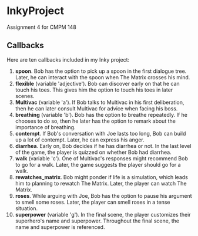 # InkyProject
Assignment 4 for CMPM 148

## Callbacks
Here are ten callbacks included in my Inky project:
1. **spoon**. Bob has the option to pick up a spoon in the first dialogue tree. Later, he can interact with the spoon when The Matrix crosses his mind.
2. **flexible** (variable 'adjective'). Bob can discover early on that he can touch his toes. This gives him the option to touch his toes in later scenes.
3. **Multivac** (variable 'a'). If Bob talks to Multivac in his first deliberation, then he can later consult Multivac for advice when facing his boss.
4. **breathing** (variable 'b'). Bob has the option to breathe repeatedly. If he chooses to do so, then he later has the option to remark about the importance of breathing.
5. **contempt**. If Bob's conversation with Joe lasts too long, Bob can build up a lot of contempt. Later, he can express his anger.
6. **diarrhea**. Early on, Bob decides if he has diarrhea or not. In the last level of the game, the player is quizzed on whether Bob had diarrhea.
7. **walk** (variable 'c'). One of Multivac's responses might recommend Bob to go for a walk. Later, the game suggests the player should go for a walk.
8. **rewatches_matrix**. Bob might ponder if life is a simulation, which leads him to planning to rewatch The Matrix. Later, the player can watch The Matrix.
9. **roses**. While arguing with Joe, Bob has the option to pause his argument to smell some roses. Later, the player can smell roses in a tense situation.
10. **superpower** (variable 'g'). In the final scene, the player customizes their superhero's name and superpower. Throughout the final scene, the name and superpower is referenced.
